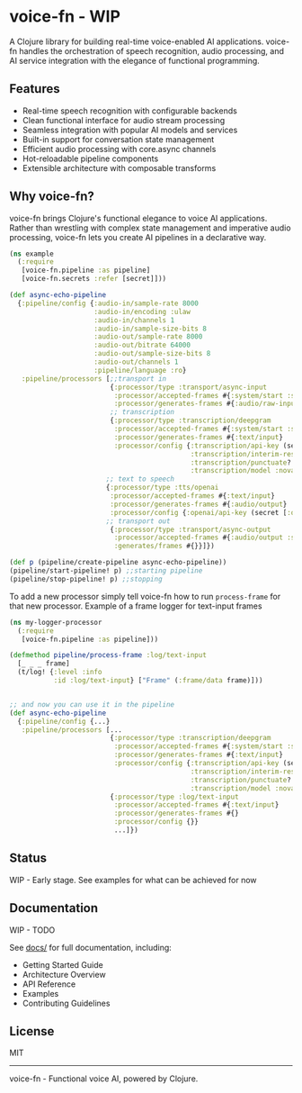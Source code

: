 # voice-fn - WIP

A Clojure library for building real-time voice-enabled AI applications. voice-fn handles the orchestration of speech recognition, audio processing, and AI service integration with the elegance of functional programming.

## Features

- Real-time speech recognition with configurable backends
- Clean functional interface for audio stream processing
- Seamless integration with popular AI models and services
- Built-in support for conversation state management
- Efficient audio processing with core.async channels
- Hot-reloadable pipeline components
- Extensible architecture with composable transforms

## Why voice-fn?

voice-fn brings Clojure's functional elegance to voice AI applications. Rather than wrestling with complex state management and imperative audio processing, voice-fn lets you create AI pipelines in a declarative way.

```clojure
(ns example
  (:require
   [voice-fn.pipeline :as pipeline]
   [voice-fn.secrets :refer [secret]]))

(def async-echo-pipeline
  {:pipeline/config {:audio-in/sample-rate 8000
                     :audio-in/encoding :ulaw
                     :audio-in/channels 1
                     :audio-in/sample-size-bits 8
                     :audio-out/sample-rate 8000
                     :audio-out/bitrate 64000
                     :audio-out/sample-size-bits 8
                     :audio-out/channels 1
                     :pipeline/language :ro}
   :pipeline/processors [;;transport in
                         {:processor/type :transport/async-input
                          :processor/accepted-frames #{:system/start :system/stop}
                          :processor/generates-frames #{:audio/raw-input}}
                         ;; transcription
                         {:processor/type :transcription/deepgram
                          :processor/accepted-frames #{:system/start :system/stop :audio/raw-input}
                          :processor/generates-frames #{:text/input}
                          :processor/config {:transcription/api-key (secret [:deepgram :api-key])
                                             :transcription/interim-results? false
                                             :transcription/punctuate? false
                                             :transcription/model :nova-2}}
                        ;; text to speech
                        {:processor/type :tts/openai
                         :processor/accepted-frames #{:text/input}
                         :processor/generates-frames #{:audio/output}
                         :processor/config {:openai/api-key (secret [:openai :api-key])}}
                        ;; transport out
                         {:processor/type :transport/async-output
                          :processor/accepted-frames #{:audio/output :system/stop}
                          :generates/frames #{}}]})

(def p (pipeline/create-pipeline async-echo-pipeline))
(pipeline/start-pipeline! p) ;;starting pipeline
(pipeline/stop-pipeline! p) ;;stopping
```

To add a new processor simply tell voice-fn how to run `process-frame` for that new processor. Example of a frame logger for text-input frames
```clojure
(ns my-logger-processor
  (:require
   [voice-fn.pipeline :as pipeline]))

(defmethod pipeline/process-frame :log/text-input
  [_ _ _ frame]
  (t/log! {:level :info
           :id :log/text-input} ["Frame" (:frame/data frame)]))


;; and now you can use it in the pipeline
(def async-echo-pipeline
  {:pipeline/config {...}
   :pipeline/processors [...
                         {:processor/type :transcription/deepgram
                          :processor/accepted-frames #{:system/start :system/stop :audio/raw-input}
                          :processor/generates-frames #{:text/input}
                          :processor/config {:transcription/api-key (secret [:deepgram :api-key])
                                             :transcription/interim-results? false
                                             :transcription/punctuate? false
                                             :transcription/model :nova-2}}
                         {:processor/type :log/text-input
                          :processor/accepted-frames #{:text/input}
                          :processor/generates-frames #{}
                          :processor/config {}}
                          ...]})
```

## Status

WIP - Early stage. See examples for what can be achieved for now

## Documentation

WIP - TODO

See [docs/](docs/) for full documentation, including:
- Getting Started Guide
- Architecture Overview
- API Reference
- Examples
- Contributing Guidelines

## License

MIT

---

voice-fn - Functional voice AI, powered by Clojure.
